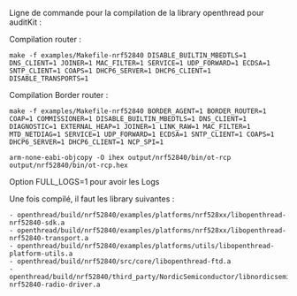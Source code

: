 Ligne de commande pour la compilation de la library openthread pour auditKit : 

Compilation router :

	make -f examples/Makefile-nrf52840 DISABLE_BUILTIN_MBEDTLS=1 DNS_CLIENT=1 JOINER=1 MAC_FILTER=1 SERVICE=1 UDP_FORWARD=1 ECDSA=1 SNTP_CLIENT=1 COAPS=1 DHCP6_SERVER=1 DHCP6_CLIENT=1 DISABLE_TRANSPORTS=1

Compilation Border router :

	make -f examples/Makefile-nrf52840 BORDER_AGENT=1 BORDER_ROUTER=1 COAP=1 COMMISSIONER=1 DISABLE_BUILTIN_MBEDTLS=1 DNS_CLIENT=1 DIAGNOSTIC=1 EXTERNAL_HEAP=1 JOINER=1 LINK_RAW=1 MAC_FILTER=1 MTD_NETDIAG=1 SERVICE=1 UDP_FORWARD=1 ECDSA=1 SNTP_CLIENT=1 COAPS=1 DHCP6_SERVER=1 DHCP6_CLIENT=1 NCP_SPI=1

	arm-none-eabi-objcopy -O ihex output/nrf52840/bin/ot-rcp output/nrf52840/bin/ot-rcp.hex

Option FULL_LOGS=1 pour avoir les Logs


Une fois compilé, il faut les library suivantes :

	- openthread/build/nrf52840/examples/platforms/nrf528xx/libopenthread-nrf52840-sdk.a
	- openthread/build/nrf52840/examples/platforms/nrf528xx/libopenthread-nrf52840-transport.a
	- openthread/build/nrf52840/examples/platforms/utils/libopenthread-platform-utils.a
	- openthread/build/nrf52840/src/core/libopenthread-ftd.a
	- openthread/build/nrf52840/third_party/NordicSemiconductor/libnordicsemi-nrf52840-radio-driver.a

